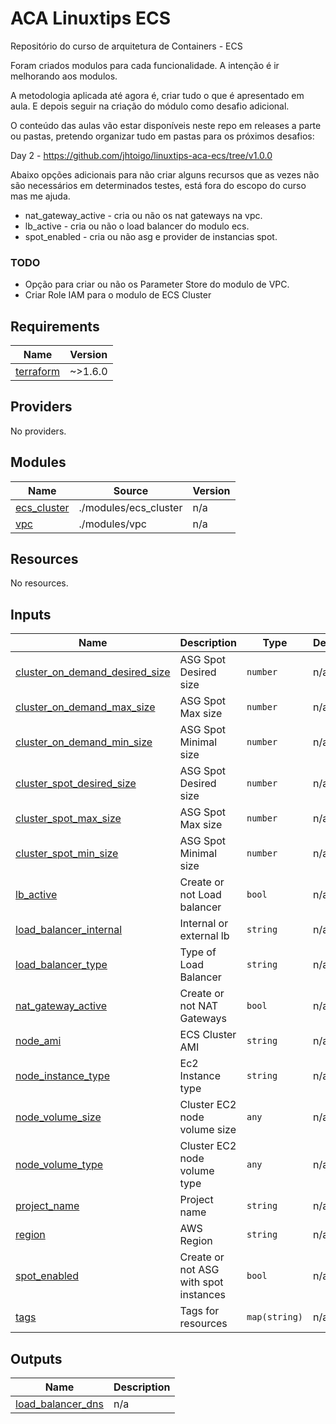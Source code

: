 # ACA Linuxtips ECS

Repositório do curso de arquitetura de Containers - ECS

Foram criados modulos para cada funcionalidade. A intenção é ir melhorando aos modulos.

A metodologia aplicada até agora é, criar tudo o que é apresentado em aula. E depois seguir na criação do módulo como desafio adicional.

O conteúdo das aulas vão estar disponíveis neste repo em releases a parte ou pastas, pretendo organizar tudo em pastas para os próximos desafios:

Day 2 - https://github.com/jhtoigo/linuxtips-aca-ecs/tree/v1.0.0

Abaixo opções adicionais para não criar alguns recursos que as vezes não são necessários em determinados testes, está fora do escopo do curso mas me ajuda.

* nat_gateway_active - cria ou não os nat gateways na vpc.
* lb_active - cria ou não o load balancer do modulo ecs.
* spot_enabled - cria ou não asg e provider de instancias spot.

### TODO

* Opção para criar ou não os Parameter Store do modulo de VPC.
* Criar Role IAM para o modulo de ECS Cluster

<!-- BEGIN_TF_DOCS -->
## Requirements

| Name | Version |
|------|---------|
| <a name="requirement_terraform"></a> [terraform](#requirement\_terraform) | ~>1.6.0 |

## Providers

No providers.

## Modules

| Name | Source | Version |
|------|--------|---------|
| <a name="module_ecs_cluster"></a> [ecs\_cluster](#module\_ecs\_cluster) | ./modules/ecs_cluster | n/a |
| <a name="module_vpc"></a> [vpc](#module\_vpc) | ./modules/vpc | n/a |

## Resources

No resources.

## Inputs

| Name | Description | Type | Default | Required |
|------|-------------|------|---------|:--------:|
| <a name="input_cluster_on_demand_desired_size"></a> [cluster\_on\_demand\_desired\_size](#input\_cluster\_on\_demand\_desired\_size) | ASG Spot Desired size | `number` | n/a | yes |
| <a name="input_cluster_on_demand_max_size"></a> [cluster\_on\_demand\_max\_size](#input\_cluster\_on\_demand\_max\_size) | ASG Spot Max size | `number` | n/a | yes |
| <a name="input_cluster_on_demand_min_size"></a> [cluster\_on\_demand\_min\_size](#input\_cluster\_on\_demand\_min\_size) | ASG Spot Minimal size | `number` | n/a | yes |
| <a name="input_cluster_spot_desired_size"></a> [cluster\_spot\_desired\_size](#input\_cluster\_spot\_desired\_size) | ASG Spot Desired size | `number` | n/a | yes |
| <a name="input_cluster_spot_max_size"></a> [cluster\_spot\_max\_size](#input\_cluster\_spot\_max\_size) | ASG Spot Max size | `number` | n/a | yes |
| <a name="input_cluster_spot_min_size"></a> [cluster\_spot\_min\_size](#input\_cluster\_spot\_min\_size) | ASG Spot Minimal size | `number` | n/a | yes |
| <a name="input_lb_active"></a> [lb\_active](#input\_lb\_active) | Create or not Load balancer | `bool` | n/a | yes |
| <a name="input_load_balancer_internal"></a> [load\_balancer\_internal](#input\_load\_balancer\_internal) | Internal or external lb | `string` | n/a | yes |
| <a name="input_load_balancer_type"></a> [load\_balancer\_type](#input\_load\_balancer\_type) | Type of Load Balancer | `string` | n/a | yes |
| <a name="input_nat_gateway_active"></a> [nat\_gateway\_active](#input\_nat\_gateway\_active) | Create or not NAT Gateways | `bool` | n/a | yes |
| <a name="input_node_ami"></a> [node\_ami](#input\_node\_ami) | ECS Cluster AMI | `string` | n/a | yes |
| <a name="input_node_instance_type"></a> [node\_instance\_type](#input\_node\_instance\_type) | Ec2 Instance type | `string` | n/a | yes |
| <a name="input_node_volume_size"></a> [node\_volume\_size](#input\_node\_volume\_size) | Cluster EC2 node volume size | `any` | n/a | yes |
| <a name="input_node_volume_type"></a> [node\_volume\_type](#input\_node\_volume\_type) | Cluster EC2 node volume type | `any` | n/a | yes |
| <a name="input_project_name"></a> [project\_name](#input\_project\_name) | Project name | `string` | n/a | yes |
| <a name="input_region"></a> [region](#input\_region) | AWS Region | `string` | n/a | yes |
| <a name="input_spot_enabled"></a> [spot\_enabled](#input\_spot\_enabled) | Create or not ASG with spot instances | `bool` | n/a | yes |
| <a name="input_tags"></a> [tags](#input\_tags) | Tags for resources | `map(string)` | n/a | yes |

## Outputs

| Name | Description |
|------|-------------|
| <a name="output_load_balancer_dns"></a> [load\_balancer\_dns](#output\_load\_balancer\_dns) | n/a |
<!-- END_TF_DOCS -->